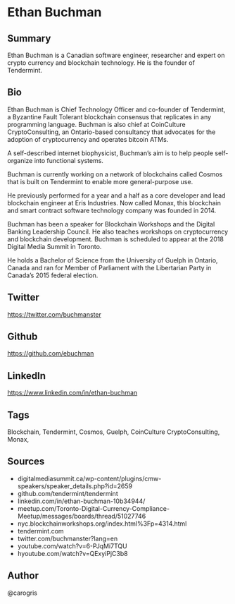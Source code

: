 # Ethan Buchman

## Summary
Ethan Buchman is a Canadian software engineer, researcher and expert on crypto currency and blockchain technology. He is the founder of Tendermint.

## Bio
Ethan Buchman is Chief Technology Officer and co-founder of Tendermint, a Byzantine Fault Tolerant blockchain consensus that replicates in any programming language. Buchman is also chief at CoinCulture CryptoConsulting, an Ontario-based consultancy that advocates for the adoption of cryptocurrency and operates bitcoin ATMs.

A self-described internet biophysicist, Buchman’s aim is to help people self-organize into functional systems. 

Buchman is currently working on a network of blockchains called Cosmos that is built on Tendermint to enable more general-purpose use.

He previously performed for a year and a half as a core developer and lead blockchain engineer at Eris Industries. Now called Monax, this blockchain and smart contract software technology company was founded in 2014. 

Buchman has been a speaker for Blockchain Workshops and the Digital Banking Leadership Council. He also teaches workshops on cryptocurrency and blockchain development. Buchman is scheduled to appear at the 2018 Digital Media Summit in Toronto. 

He holds a Bachelor of Science from the University of Guelph in Ontario, Canada and ran for Member of Parliament with the Libertarian Party in Canada’s 2015 federal election.

## Twitter
https://twitter.com/buchmanster

## Github
https://github.com/ebuchman

## LinkedIn
https://www.linkedin.com/in/ethan-buchman

## Tags
Blockchain, Tendermint, Cosmos, Guelph, CoinCulture CryptoConsulting, Monax,

## Sources
- digitalmediasummit.ca/wp-content/plugins/cmw-speakers/speaker_details.php?id=2659 
- github.com/tendermint/tendermint
- linkedin.com/in/ethan-buchman-10b34944/
- meetup.com/Toronto-Digital-Currency-Compliance-Meetup/messages/boards/thread/51027746
- nyc.blockchainworkshops.org/index.html%3Fp=4314.html
- tendermint.com
- twitter.com/buchmanster?lang=en 
- youtube.com/watch?v=6-PJqMi7TQU
- hyoutube.com/watch?v=QExyiPjC3b8

## Author
@carogris
